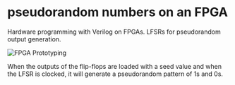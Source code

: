 # pseudorandom numbers on an FPGA

Hardware programming with Verilog on FPGAs. LFSRs for pseudorandom output generation.

![FPGA Prototyping](https://github.com/madhav-datt/hardware-programming/blob/master/Resources/fpga.jpg)

When the outputs of the flip-flops are loaded with a seed value and when the LFSR is clocked, it will generate a pseudorandom pattern of 1s and 0s.


